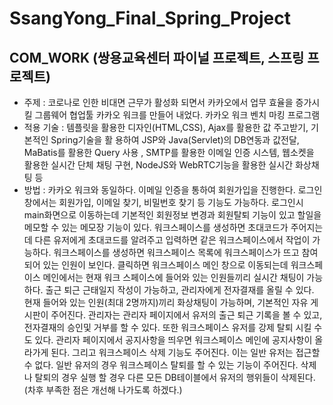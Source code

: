 # SsangYong_Final_Spring_Project

## COM_WORK (쌍용교육센터 파이널 프로젝트, 스프링 프로젝트)
  - 주제 : 코로나로 인한 비대면 근무가 활성화 되면서 카카오에서 업무 효율을 증가시킬 그룹웨어 협업툴 
           카카오 워크를 만들어 내었다. 카카오 워크 벤치 마킹 프로그램
  - 적용 기술 : 템플릿을 활용한 디자인(HTML,CSS), Ajax를 활용한 값 주고받기, 기본적인 Spring기술을 활
                용하여 JSP와 Java(Servlet)의 DB연동과 값전달, MaBatis를 활용한 Query 사용 , SMTP를 
                활용한 이메일 인증 시스템, 웹소켓을 활용한 실시간 단체 채팅 구현, NodeJS와 WebRTC기능을
                활용한 실시간 화상채팅 등
  - 방법 : 카카오 워크와 동일하다. 이메일 인증을 통하여 회원가입을 진행한다. 로그인 창에서는 회원가입,
           이메일 찾기, 비밀번호 찾기 등 기능도 가능하다. 로그인시 main화면으로 이동하는데 기본적인 
           회원정보 변경과 회원탈퇴 기능이 있고 할일을 메모할 수 있는 메모장 기능이 있다. 워크스페이스를
           생성하면 초대코드가 주어지는데 다른 유저에게 초대코드를 알려주고 입력하면 같은 워크스페이스에서
           작업이 가능하다. 워크스페이스를 생성하면 워크스페이스 목록에 워크스페이스가 뜨고 참여되어 있는
           인원이 보인다. 클릭하면 워크스페이스 메인 창으로 이동되는데 워크스페이스 메인에서는 현재 워크
           스페이스에 들어와 있는 인원들끼리 실시간 채팅이 가능하다. 출근 퇴근 근태일지 작성이 가능하고,
           관리자에게 전자결재를 올릴 수 있다. 현재 들어와 있는 인원(최대 2명까지)끼리 화상채팅이 가능하며,
           기본적인 자유 게시판이 주어진다. 관리자는 관리자 페이지에서 유저의 출근 퇴근 기록을 볼 수 있고,
           전자결재의 승인및 거부를 할 수 있다. 또한 워크스페이스 유저를 강제 탈퇴 시킬 수도 있다. 관리자
           페이지에서 공지사항을 띄우면 워크스페이스 메인에 공지사항이 올라가게 된다. 그리고 워크스페이스
           삭제 기능도 주어진다. 이는 일반 유저는 접근할 수 없다. 일반 유저의 경우 워크스페이스 탈퇴를 할
           수 있는 기능이 주어진다. 삭제나 탈퇴의 경우 실행 할 경우 다른 모든 DB테이블에서 유저의 행위들이
           삭제된다. (차후 부족한 점은 개선해 나가도록 하겠다.)
       
